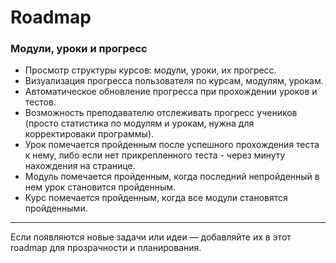 # Roadmap

### Модули, уроки и прогресс

- Просмотр структуры курсов: модули, уроки, их прогресс.
- Визуализация прогресса пользователя по курсам, модулям, урокам.
- Автоматическое обновление прогресса при прохождении уроков и тестов.
- Возможность преподавателю отслеживать прогресс учеников (просто статистика по модулям и урокам, нужна для корректироваки программы).
- Урок помечается пройденным после успешного прохождения теста к нему, либо если нет прикрепленного теста - через минуту нахождения на странице.
- Модуль помечается пройденным, когда последний непройденный в нем урок становится пройденным.
- Курс помечается пройденным, когда все модули становятся пройденными.

---

Если появляются новые задачи или идеи — добавляйте их в этот roadmap для прозрачности и планирования.
